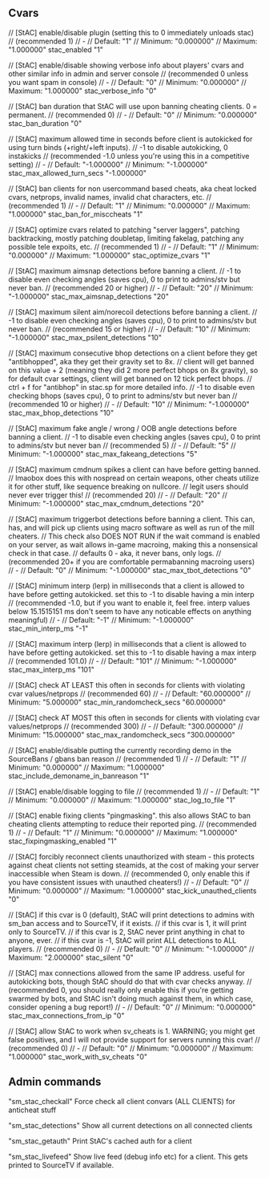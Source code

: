 ## Cvars

// [StAC] enable/disable plugin (setting this to 0 immediately unloads stac)
// (recommended 1)
// -
// Default: "1"
// Minimum: "0.000000"
// Maximum: "1.000000"
stac_enabled "1"

// [StAC] enable/disable showing verbose info about players' cvars and other similar info in admin and server console
// (recommended 0 unless you want spam in console)
// -
// Default: "0"
// Minimum: "0.000000"
// Maximum: "1.000000"
stac_verbose_info "0"

// [StAC] ban duration that StAC will use upon banning cheating clients. 0 = permanent.
// (recommended 0)
// -
// Default: "0"
// Minimum: "0.000000"
stac_ban_duration "0"

// [StAC] maximum allowed time in seconds before client is autokicked for using turn binds (+right/+left inputs).
// -1 to disable autokicking, 0 instakicks
// (recommended -1.0 unless you're using this in a competitive setting)
// -
// Default: "-1.000000"
// Minimum: "-1.000000"
stac_max_allowed_turn_secs "-1.000000"

// [StAC] ban clients for non usercommand based cheats, aka cheat locked cvars, netprops, invalid names, invalid chat characters, etc.
// (recommended 1)
// -
// Default: "1"
// Minimum: "0.000000"
// Maximum: "1.000000"
stac_ban_for_misccheats "1"

// [StAC] optimize cvars related to patching "server laggers", patching backtracking, mostly patching doubletap, limiting fakelag, patching any possible tele expoits, etc.
// (recommended 1)
// -
// Default: "1"
// Minimum: "0.000000"
// Maximum: "1.000000"
stac_optimize_cvars "1"

// [StAC] maximum aimsnap detections before banning a client.
// -1 to disable even checking angles (saves cpu), 0 to print to admins/stv but never ban.
// (recommended 20 or higher)
// -
// Default: "20"
// Minimum: "-1.000000"
stac_max_aimsnap_detections "20"

// [StAC] maximum silent aim/norecoil detections before banning a client.
// -1 to disable even checking angles (saves cpu), 0 to print to admins/stv but never ban.
// (recommended 15 or higher)
// -
// Default: "10"
// Minimum: "-1.000000"
stac_max_psilent_detections "10"

// [StAC] maximum consecutive bhop detections on a client before they get "antibhopped", aka they get their gravity set to 8x.
// client will get banned on this value + 2 (meaning they did 2 more perfect bhops on 8x gravity), so for default cvar settings, client will get banned on 12 tick perfect bhops.
// ctrl + f for "antibhop" in stac.sp for more detailed info.
// -1 to disable even checking bhops (saves cpu), 0 to print to admins/stv but never ban
// (recommended 10 or higher)
// -
// Default: "10"
// Minimum: "-1.000000"
stac_max_bhop_detections "10"

// [StAC] maximum fake angle / wrong / OOB angle detections before banning a client.
// -1 to disable even checking angles (saves cpu), 0 to print to admins/stv but never ban
// (recommended 5)
// -
// Default: "5"
// Minimum: "-1.000000"
stac_max_fakeang_detections "5"

// [StAC] maximum cmdnum spikes a client can have before getting banned.
// lmaobox does this with nospread on certain weapons, other cheats utilize it for other stuff, like sequence breaking on nullcore.
// legit users should never ever trigger this!
// (recommended 20)
// -
// Default: "20"
// Minimum: "-1.000000"
stac_max_cmdnum_detections "20"

// [StAC] maximum triggerbot detections before banning a client. This can, has, and will pick up clients using macro software as well as run of the mill cheaters.
// This check also DOES NOT RUN if the wait command is enabled on your server, as wait allows in-game macroing, making this a nonsensical check in that case.
// defaults 0 - aka, it never bans, only logs.
// (recommended 20+ if you are comfortable permabanning macroing users)
// -
// Default: "0"
// Minimum: "-1.000000"
stac_max_tbot_detections "0"

// [StAC] minimum interp (lerp) in milliseconds that a client is allowed to have before getting autokicked. set this to -1 to disable having a min interp
// (recommended -1.0, but if you want to enable it, feel free. interp values below 15.1515151 ms don't seem to have any noticable effects on anything meaningful)
// -
// Default: "-1"
// Minimum: "-1.000000"
stac_min_interp_ms "-1"

// [StAC] maximum interp (lerp) in milliseconds that a client is allowed to have before getting autokicked. set this to -1 to disable having a max interp
// (recommended 101.0)
// -
// Default: "101"
// Minimum: "-1.000000"
stac_max_interp_ms "101"

// [StAC] check AT LEAST this often in seconds for clients with violating cvar values/netprops
// (recommended 60)
// -
// Default: "60.000000"
// Minimum: "5.000000"
stac_min_randomcheck_secs "60.000000"

// [StAC] check AT MOST this often in seconds for clients with violating cvar values/netprops
// (recommended 300)
// -
// Default: "300.000000"
// Minimum: "15.000000"
stac_max_randomcheck_secs "300.000000"

// [StAC] enable/disable putting the currently recording demo in the SourceBans / gbans ban reason
// (recommended 1)
// -
// Default: "1"
// Minimum: "0.000000"
// Maximum: "1.000000"
stac_include_demoname_in_banreason "1"

// [StAC] enable/disable logging to file
// (recommended 1)
// -
// Default: "1"
// Minimum: "0.000000"
// Maximum: "1.000000"
stac_log_to_file "1"

// [StAC] enable fixing clients "pingmasking". this also allows StAC to ban cheating clients attempting to reduce their reported ping.
// (recommended 1)
// -
// Default: "1"
// Minimum: "0.000000"
// Maximum: "1.000000"
stac_fixpingmasking_enabled "1"

// [StAC] forcibly reconnect clients unauthorized with steam - this protects against cheat clients not setting steamids, at the cost of making your server inaccessible when Steam is down.
// (recommended 0, only enable this if you have consistent issues with unauthed cheaters!)
// -
// Default: "0"
// Minimum: "0.000000"
// Maximum: "1.000000"
stac_kick_unauthed_clients "0"

// [StAC] if this cvar is 0 (default), StAC will print detections to admins with sm_ban access and to SourceTV, if it exists.
// if this cvar is 1, it will print only to SourceTV.
// if this cvar is 2, StAC never print anything in chat to anyone, ever.
// if this cvar is -1, StAC will print ALL detections to ALL players.
// (recommended 0)
// -
// Default: "0"
// Minimum: "-1.000000"
// Maximum: "2.000000"
stac_silent "0"

// [StAC] max connections allowed from the same IP address. useful for autokicking bots, though StAC should do that with cvar checks anyway.
// (recommended 0, you should really only enable this if you're getting swarmed by bots, and StAC isn't doing much against them, in which case, consider opening a bug report!)
// -
// Default: "0"
// Minimum: "0.000000"
stac_max_connections_from_ip "0"

// [StAC] allow StAC to work when sv_cheats is 1. WARNING; you might get false positives, and I will not provide support for servers running this cvar!
// (recommended 0)
// -
// Default: "0"
// Minimum: "0.000000"
// Maximum: "1.000000"
stac_work_with_sv_cheats "0"

## Admin commands

"sm_stac_checkall"
Force check all client convars (ALL CLIENTS) for anticheat stuff

"sm_stac_detections"
Show all current detections on all connected clients

"sm_stac_getauth"
Print StAC's cached auth for a client

"sm_stac_livefeed"
Show live feed (debug info etc) for a client. This gets printed to SourceTV if available.

